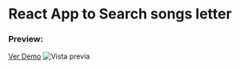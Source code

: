 # React App to Search songs letter

### Preview:
<a href='' target='_blank'>Ver Demo</a>
<img src='https://repository-images.githubusercontent.com/347393470/84916980-83df-11eb-8b45-860e4284be28' alt='Vista previa' />

